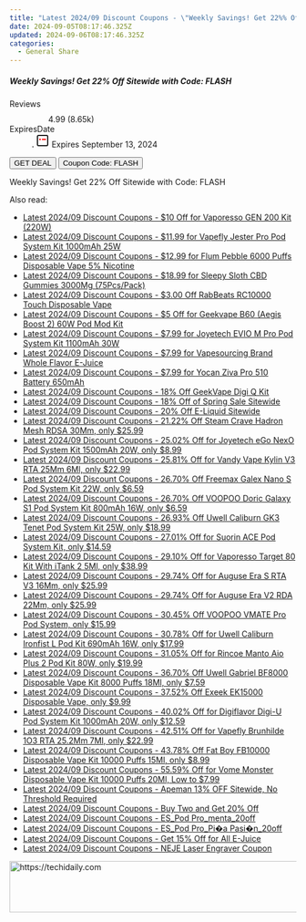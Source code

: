 ```yaml
---
title: "Latest 2024/09 Discount Coupons - \"Weekly Savings! Get 22%% Off Sitewide with Code: FLASH\""
date: 2024-09-05T08:17:46.325Z
updated: 2024-09-06T08:17:46.325Z
categories:
  - General Share
---
```



<div class="max-w-4xl mx-auto grid grid-cols-1 lg:max-w-5xl lg:gap-x-20 lg:grid-cols-2">
  <div class="relative p-3 col-start-1 row-start-1 flex flex-col-reverse rounded-lg bg-gradient-to-t from-black/75 via-black/0 sm:bg-none sm:row-start-2 sm:p-0 lg:row-start-1">
    <h5 class="mt-1 text-lg font-semibold text-white sm:text-slate-900 md:text-2xl dark:sm:text-white">Weekly Savings! Get 22% Off Sitewide with Code: FLASH</h5>
  </div>
  
  <div class="col-start-1 col-end-3 row-start-1 grid gap-4 sm:mb-6 sm:grid-cols-4 lg:col-start-2 lg:row-span-6 lg:row-end-6 lg:mb-0 lg:gap-6">
    
  </div>
  <dl class="row-start-2 mt-4 flex items-center text-xs font-medium sm:row-start-3 sm:mt-1 md:mt-2.5 lg:row-start-2">
    <dt class="sr-only">Reviews</dt>
    <dd class="flex items-center text-indigo-600 dark:text-indigo-400">
      <svg width="24" height="24" fill="none" aria-hidden="true" class="mr-1 stroke-current dark:stroke-indigo-500">
        <path d="m12 5 2 5h5l-4 4 2.103 5L12 16l-5.103 3L9 14l-4-4h5l2-5Z" stroke-width="2" stroke-linecap="round" stroke-linejoin="round" />
      </svg>
      <span>4.99 <span class="font-normal text-slate-400">(8.65k)</span></span>
    </dd>
    <dt class="sr-only">ExpiresDate</dt>
    <dd class="flex items-center">
      <svg width="2" height="2" aria-hidden="true" fill="currentColor" class="mx-3 text-slate-300">
        <circle cx="1" cy="1" r="1" />
      </svg>
      <svg width="24" height="24" viewBox="0 0 24 24" fill="none" stroke="currentColor" stroke-width="2">
        <rect x="3" y="3" width="18" height="18" rx="2" fill="#fff" />
        <path d="M6 10L18 10" stroke="red" stroke-width="2" fill="none" />
        <path d="M10 6L10 18" stroke="#fff" stroke-width="2" fill="none" />
      </svg>
      Expires September 13, 2024    </dd>
  </dl>
  <div class="col-start-1 row-start-3 mt-4 self-center sm:col-start-2 sm:row-span-2 sm:row-start-2 sm:mt-0 lg:col-start-1 lg:row-start-3 lg:row-end-4 lg:mt-6">
    <button type="button" onClick="javascript:window.open(decodeURIComponent('https%3A%2F%2Fwww.shareasale.com%2Fu.cfm%3Fd%3D1232169%26m%3D63219%26u%3D4338022'), '_blank');void(0);" class="rounded-lg bg-red-600 px-3 py-2 text-sm font-medium leading-6 text-white">GET DEAL</button>
    <button type="button" onClick="javascript:window.open(decodeURIComponent('https%3A%2F%2Fwww.shareasale.com%2Fu.cfm%3Fd%3D1232169%26m%3D63219%26u%3D4338022'), '_blank');void(0);" class="border-dashed border-2 border-indigo-600 bg-green-100 text-sm leading-6 font-medium py-2 px-3 rounded-lg">Coupon Code: FLASH</button>
  </div>
  <p class="col-start-1 mt-4 text-sm leading-6 sm:col-span-2 lg:col-span-1 lg:row-start-4 lg:mt-6 dark:text-slate-400">
    Weekly Savings! Get 22% Off Sitewide with Code: FLASH 
  </p>
</div>
<span class="atpl-alsoreadstyle">Also read:</span>
<div><ul>
<li><a href="https://coupons.techidaily.com/coupon-1106073-share-59344-sale/"><u>Latest 2024/09 Discount Coupons - $10 Off for Vaporesso GEN 200 Kit (220W)</u></a></li>
<li><a href="https://coupons.techidaily.com/coupon-1106105-share-90958-sale/"><u>Latest 2024/09 Discount Coupons - $11.99 for Vapefly Jester Pro Pod System Kit 1000mAh 25W</u></a></li>
<li><a href="https://coupons.techidaily.com/coupon-944778-share-90958-sale/"><u>Latest 2024/09 Discount Coupons - $12.99 for Flum Pebble 6000 Puffs Disposable Vape 5% Nicotine</u></a></li>
<li><a href="https://coupons.techidaily.com/coupon-1107186-share-90958-sale/"><u>Latest 2024/09 Discount Coupons - $18.99 for Sleepy Sloth CBD Gummies 3000Mg (75Pcs/Pack)</u></a></li>
<li><a href="https://coupons.techidaily.com/coupon-1103151-share-59344-sale/"><u>Latest 2024/09 Discount Coupons - $3.00 Off RabBeats RC10000 Touch Disposable Vape</u></a></li>
<li><a href="https://coupons.techidaily.com/coupon-1106072-share-59344-sale/"><u>Latest 2024/09 Discount Coupons - $5 Off for Geekvape B60 (Aegis Boost 2) 60W Pod Mod Kit</u></a></li>
<li><a href="https://coupons.techidaily.com/coupon-1106823-share-90958-sale/"><u>Latest 2024/09 Discount Coupons - $7.99 for Joyetech EVIO M Pro Pod System Kit 1100mAh 30W</u></a></li>
<li><a href="https://coupons.techidaily.com/coupon-999954-share-90958-sale/"><u>Latest 2024/09 Discount Coupons - $7.99 for Vapesourcing Brand Whole Flavor E-Juice</u></a></li>
<li><a href="https://coupons.techidaily.com/coupon-1106106-share-90958-sale/"><u>Latest 2024/09 Discount Coupons - $7.99 for Yocan Ziva Pro 510 Battery 650mAh</u></a></li>
<li><a href="https://coupons.techidaily.com/coupon-1103149-share-59344-sale/"><u>Latest 2024/09 Discount Coupons - 18% Off GeekVape Digi Q Kit</u></a></li>
<li><a href="https://coupons.techidaily.com/coupon-1104126-share-122475-sale/"><u>Latest 2024/09 Discount Coupons - 18% Off of Spring Sale Sitewide</u></a></li>
<li><a href="https://coupons.techidaily.com/coupon-1107089-share-122475-sale/"><u>Latest 2024/09 Discount Coupons - 20% Off E-Liquid Sitewide</u></a></li>
<li><a href="https://coupons.techidaily.com/coupon-1056026-share-90958-sale/"><u>Latest 2024/09 Discount Coupons - 21.22% Off Steam Crave Hadron Mesh RDSA 30Mm, only $25.99</u></a></li>
<li><a href="https://coupons.techidaily.com/coupon-1104232-share-90958-sale/"><u>Latest 2024/09 Discount Coupons - 25.02% Off for Joyetech eGo NexO Pod System Kit 1500mAh 20W, only $8.99</u></a></li>
<li><a href="https://coupons.techidaily.com/coupon-1017163-share-90958-sale/"><u>Latest 2024/09 Discount Coupons - 25.81% Off for Vandy Vape Kylin V3 RTA 25Mm 6Ml, only $22.99</u></a></li>
<li><a href="https://coupons.techidaily.com/coupon-1104902-share-90958-sale/"><u>Latest 2024/09 Discount Coupons - 26.70% Off Freemax Galex Nano S Pod System Kit 22W, only $6.59</u></a></li>
<li><a href="https://coupons.techidaily.com/coupon-1104900-share-90958-sale/"><u>Latest 2024/09 Discount Coupons - 26.70% Off VOOPOO Doric Galaxy S1 Pod System Kit 800mAh 16W, only $6.59</u></a></li>
<li><a href="https://coupons.techidaily.com/coupon-1103103-share-90958-sale/"><u>Latest 2024/09 Discount Coupons - 26.93% Off Uwell Caliburn GK3 Tenet Pod System Kit 25W, only $18.99</u></a></li>
<li><a href="https://coupons.techidaily.com/coupon-714641-share-90958-sale/"><u>Latest 2024/09 Discount Coupons - 27.01% Off for Suorin ACE Pod System Kit, only $14.59</u></a></li>
<li><a href="https://coupons.techidaily.com/coupon-1037793-share-90958-sale/"><u>Latest 2024/09 Discount Coupons - 29.10% Off for Vaporesso Target 80 Kit With iTank 2 5Ml, only $38.99</u></a></li>
<li><a href="https://coupons.techidaily.com/coupon-1107190-share-90958-sale/"><u>Latest 2024/09 Discount Coupons - 29.74% Off for Auguse Era S RTA V3 16Mm, only $25.99</u></a></li>
<li><a href="https://coupons.techidaily.com/coupon-1104228-share-90958-sale/"><u>Latest 2024/09 Discount Coupons - 29.74% Off for Auguse Era V2 RDA 22Mm, only $25.99</u></a></li>
<li><a href="https://coupons.techidaily.com/coupon-1074718-share-90958-sale/"><u>Latest 2024/09 Discount Coupons - 30.45% Off VOOPOO VMATE Pro Pod System, only $15.99</u></a></li>
<li><a href="https://coupons.techidaily.com/coupon-1021171-share-90958-sale/"><u>Latest 2024/09 Discount Coupons - 30.78% Off for Uwell Caliburn Ironfist L Pod Kit 690mAh 16W, only $17.99</u></a></li>
<li><a href="https://coupons.techidaily.com/coupon-1057867-share-90958-sale/"><u>Latest 2024/09 Discount Coupons - 31.05% Off for Rincoe Manto Aio Plus 2 Pod Kit 80W, only $19.99</u></a></li>
<li><a href="https://coupons.techidaily.com/coupon-1035855-share-90958-sale/"><u>Latest 2024/09 Discount Coupons - 36.70% Off Uwell Gabriel BF8000 Disposable Vape Kit 8000 Puffs 18Ml, only $7.59</u></a></li>
<li><a href="https://coupons.techidaily.com/coupon-1087676-share-90958-sale/"><u>Latest 2024/09 Discount Coupons - 37.52% Off Exeek EK15000 Disposable Vape, only $9.99</u></a></li>
<li><a href="https://coupons.techidaily.com/coupon-943113-share-90958-sale/"><u>Latest 2024/09 Discount Coupons - 40.02% Off for Digiflavor Digi-U Pod System Kit 1000mAh 20W, only $12.59</u></a></li>
<li><a href="https://coupons.techidaily.com/coupon-1032761-share-90958-sale/"><u>Latest 2024/09 Discount Coupons - 42.51% Off for Vapefly Brunhilde 1O3 RTA 25.2Mm 7Ml, only $22.99</u></a></li>
<li><a href="https://coupons.techidaily.com/coupon-1062294-share-90958-sale/"><u>Latest 2024/09 Discount Coupons - 43.78% Off Fat Boy FB10000 Disposable Vape Kit 10000 Puffs 15Ml, only $8.99</u></a></li>
<li><a href="https://coupons.techidaily.com/coupon-996116-share-90958-sale/"><u>Latest 2024/09 Discount Coupons - 55.59% Off for Vome Monster Disposable Vape Kit 10000 Puffs 20Ml, Low to $7.99</u></a></li>
<li><a href="https://coupons.techidaily.com/coupon-1104879-share-128862-sale/"><u>Latest 2024/09 Discount Coupons - Apeman 13% OFF Sitewide, No Threshold Required</u></a></li>
<li><a href="https://coupons.techidaily.com/coupon-1106759-share-87684-sale/"><u>Latest 2024/09 Discount Coupons - Buy Two and Get 20% Off</u></a></li>
<li><a href="https://coupons.techidaily.com/coupon-1107205-share-92020-sale/"><u>Latest 2024/09 Discount Coupons - ES_Pod Pro_menta_20off</u></a></li>
<li><a href="https://coupons.techidaily.com/coupon-1107206-share-92020-sale/"><u>Latest 2024/09 Discount Coupons - ES_Pod Pro_Pi�a Pasi�n_20off</u></a></li>
<li><a href="https://coupons.techidaily.com/coupon-1106088-share-90958-sale/"><u>Latest 2024/09 Discount Coupons - Get 15% Off for All E-Juice</u></a></li>
<li><a href="https://coupons.techidaily.com/coupon-886868-share-101855-sale/"><u>Latest 2024/09 Discount Coupons - NEJE Laser Engraver Coupon</u></a></li>
</ul></div>

<ins class="adsbygoogle"
      style="display:block"
      data-ad-client="ca-pub-7571918770474297"
      data-ad-slot="8358498916"
      data-ad-format="auto"
      data-full-width-responsive="true"></ins>
<!-- affiliate ads begin -->
<a href="https://unicoeye.pxf.io/c/5597632/2134248/18498" target="_top" id="2134248">
  <img src="//a.impactradius-go.com/display-ad/18498-2134248" border="0" alt="https://techidaily.com" width="728" height="90"/>
</a>
<img height="0" width="0" src="https://unicoeye.pxf.io/i/5597632/2134248/18498" style="position:absolute;visibility:hidden;" border="0" />
<!-- affiliate ads end -->